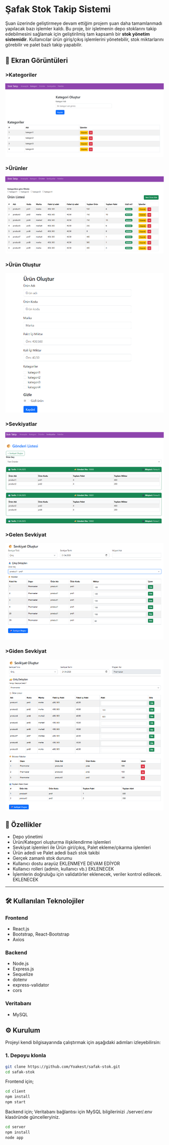 # Şafak Stok Takip Sistemi

Şuan üzerinde geliştirmeye devam ettiğim projem şuan daha tamamlanmadı yapılacak bazı işlemler kaldı.
Bu proje, bir işletmenin depo stoklarını takip edebilmesini sağlamak için geliştirilmiş tam kapsamlı bir **stok yönetim sistemidir**. Kullanıcılar ürün giriş/çıkış işlemlerini yönetebilir, stok miktarlarını görebilir ve palet bazlı takip yapabilir.

## 📸 Ekran Görüntüleri
### >Kategoriler
![Alt text](/screenshot/category.png?raw=true "Optional Title")

### >Ürünler
![Alt text](/screenshot/product.png?raw=true "Optional Title")

### >Ürün Oluştur
![Alt text](/screenshot/createProduct.png?raw=true "Optional Title")

### >Sevkiyatlar
![Alt text](/screenshot/shipment.png?raw=true "Optional Title")

### >Gelen Sevkiyat
![Alt text](/screenshot/inboundShipment.png?raw=true "Optional Title")

### >Giden Sevkiyat
![Alt text](/screenshot/outboundShipment.png?raw=true "Optional Title")


## 🚀 Özellikler

- Depo yönetimi
- Ürün/Kategori oluşturma ilişkilendirme işlemleri
- Sevkiyat işlemleri ile Ürün giri/çıkış, Palet ekleme/çıkarma işlemleri
- Ürün adedi ve Palet adedi bazlı stok takibi
- Gerçek zamanlı stok durumu
- Kullanıcı dostu arayüz EKLENMEYE DEVAM EDİYOR
- Kullanıcı rolleri (admin, kullanıcı vb.) EKLENECEK
- İşlemlerin doğruluğu için validatörler eklenecek, veriler kontrol edilecek. EKLENECEK
---

## 🛠️ Kullanılan Teknolojiler

### Frontend

- React.js
- Bootstrap, React-Bootstrap
- Axios

### Backend

- Node.js
- Express.js
- Sequelize
- dotenv
- express-validator
- cors

### Veritabanı

- MySQL

## ⚙️ Kurulum

Projeyi kendi bilgisayarında çalıştırmak için aşağıdaki adımları izleyebilirsin:

### 1. Depoyu klonla

```bash
git clone https://github.com/Yoakest/safak-stok.git
cd safak-stok
```

Frontend için;

```bash
cd client
npm install
npm start
```

Backend için;
Veritabanı bağlantısı için MySQL bilgilerinizi 
./server/.env
klasöründe güncelleryiniz. 

```bash
cd server
npm install
node app
```
